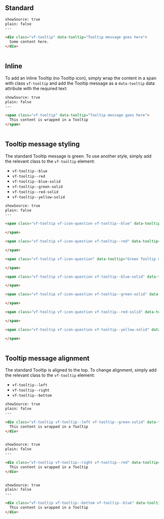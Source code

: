 ## Standard

```html
showSource: true
plain: false
---

<div class="vf-tooltip" data-tooltip="Tooltip message goes here">
  Some content here.
</div>
  
```

## Inline

To add an inline Tooltip (no Tooltip icon), simply wrap the content in a span with class `vf-tooltip` and add the Tooltip message as a `data-tooltip` data attribute with the required text:

```html
showSource: true
plain: false
---

<span class="vf-tooltip" data-tooltip="Tooltip message goes here">
  This content is wrapped in a Tooltip
</span>
  
```

## Tooltip message styling

The standard Tooltip message is green. To use another style, simply add the relevant class to the `vf-tooltip` element:

* `vf-tooltip--blue`
* `vf-tooltip--red`
* `vf-tooltip--blue-solid`
* `vf-tooltip--green-solid`
* `vf-tooltip--red-solid`
* `vf-tooltip--yellow-solid`


```html
showSource: true
plain: false
---

<span class="vf-tooltip vf-icon-question vf-tooltip--blue" data-tooltip="Blue Tooltip message">

</span>

<span class="vf-tooltip vf-icon-question vf-tooltip--red" data-tooltip="Red Tooltip message">

</span>

<span class="vf-tooltip vf-icon-question" data-tooltip="Green Tooltip message">

</span>

<span class="vf-tooltip vf-icon-question vf-tooltip--blue-solid" data-tooltip="Solid blue Tooltip message">

</span>

<span class="vf-tooltip vf-icon-question vf-tooltip--green-solid" data-tooltip="Solid Green Tooltip message">

</span>

<span class="vf-tooltip vf-icon-question vf-tooltip--red-solid" data-tooltip="solid red Tooltip message">

</span>

<span class="vf-tooltip vf-icon-question vf-tooltip--yellow-solid" data-tooltip="Solid yellow Tooltip message">

</span>
  
```

## Tooltip message alignment

The standard Tooltip is aligned to the top. To change alignment, simply add the relevant class to the `vf-tooltip` element:

* `vf-tooltip--left`
* `vf-tooltip--right`
* `vf-tooltip--bottom`

```html
showSource: true
plain: false
---

<div class="vf-tooltip vf-tooltip--left vf-tooltip--green-solid" data-tooltip="Left-aligned Tooltip">
  This content is wrapped in a Tooltip
</div>
  
```

```html
showSource: true
plain: false
---

<div class="vf-tooltip vf-tooltip--right vf-tooltip--red" data-tooltip="Right-aligned Tooltip">
  This content is wrapped in a Tooltip
</div>
  
```

```html
showSource: true
plain: false
---

<div class="vf-tooltip vf-tooltip--bottom vf-tooltip--blue" data-tooltip="Bottom-aligned Tooltip">
  This content is wrapped in a Tooltip
</div>
  
```